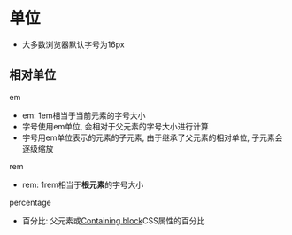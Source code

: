 # 单位

- 大多数浏览器默认字号为16px

## 相对单位

em

- em: 1em相当于当前元素的字号大小
- 字号使用em单位, 会相对于父元素的字号大小进行计算
- 字号用em单位表示的元素的子元素, 由于继承了父元素的相对单位, 子元素会逐级缩放

rem

- rem: 1rem相当于**根元素**的字号大小

percentage

- 百分比: 父元素或[Containing block](CSS_Containing_Block.md)CSS属性的百分比
